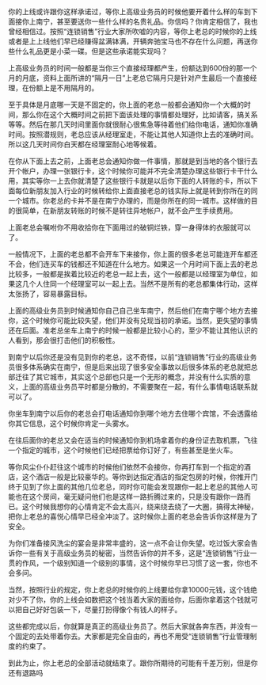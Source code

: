 你的上线或许跟你这样承诺过，等你上高级业务员的时候他要开着什么样的车到下面接你上南宁，甚至要送你一些什么样的名贵礼品。你信吗？你肯定相信了，我也曾经相信过。按照“连锁销售”行业大家所吹嘘的内容，等你上老总的时候你的上线或者是上上线他们早已经赚得盆满钵满，开辆奔驰宝马也不存在什么问题，再送你些什么礼品更是小菜一碟。但是这些承诺能实现吗？

上高级业务员的时间一般都是当你三个直接经理都产生，份额达到600份的那一个月的月底，资料上面所讲的“隔月一日”上老总它隔月只是针对产生最后一个直接经理，在份额上是不用隔月的。

至于具体是月底哪一天是不固定的，你上面的老总一般都会通知你一个大概的时间，那么你在这个大概时间之前把下面该处理的事情都处理好，比如请客，搞关系等等。然后在那几天时间里面你就很耐心很焦急等待着他们给你电话，通知你准确时间。按照潜规则，老总应该从经理室走，不能让其他人知道你上去的准确时间。所以这几天时间你白天都在经理室耐心地等候着。

在你从下面上去之前，上面老总会通知你做一件事情，那就是到当地的各个银行去开个帐户，办理一张银行卡，这个时候你可能并不完全清楚办理这些银行卡干什么用，其实等你一上去你就清楚了这些银行卡就是以后你下面的人转账的卡，所以下面每位新朋友加入行业的时候转给你上面直接老总的钱实际上就是转到你所在的同一个城市。你老总的卡并不是在南宁办理的，而是你所在的同一城市。这样做的目的很简单，在新朋友转账的时候不是转往异地帐户，就不会产生手续费用。

上面老总会嘱咐你不用收拾你在下面用过的破铜烂铁，穿一身得体的衣服就可以了。

一般情况下，上面的老总都不会开车下来接你，你上面的很多老总可能连开车都还不会，他们连买车的钱都还不知道在什么地方。如果这一个月时间下面上去的老总比较多，一般都是挨着比较近的老总一起上去，这个一般都是以经理室为单位，如果这几个人住同一个经理室可以一起上去。当然不是所有的老总都集体行动，这样太张扬了，容易暴露目标。

上面的高级业务员到时候通知你自己自己坐车南宁，然后他们在南宁哪个地方去接你，这个时候你可能比较失望，他们并没有兑现当初的承诺。当然，更失望的事情还在后面。准老总坐车上南宁的时候一般都是比较小心的，至少不能让其他认识的人看到，那会很打击他们的积极性。

到南宁以后你还是没有见到你的老总，这不奇怪，以前“连锁销售”行业的高级业务员很多体系确实在南宁，但是后来出现了很多安全事故以后很多体系的老总就把总部迁往了其它城市，其实这个总部也只是一个无形的概念，并没有什么实质的意义，上面的高级业务员平时都是分散的，不需要聚在一起，有什么事情电话联系就可以了。

你坐车到南宁以后你的老总会打电话通知你到哪个地方去住哪个宾馆，不会透露给你其它信息，这个时候你肯定一头雾水。

在往后面你的老总又会在适当的时候通知你到机场拿着你的身份证去取机票，飞往一个指定的城市，这个时候他们已经把票给你订好了，有些甚至是坐火车。

等你风尘仆仆赶往这个城市的时候他们依然不会接你，你再打车到一个指定的酒店，这个酒店一般是比较豪华的。等你到达指定酒店的指定包房的时候，你推开门终于见到了你上面的其他几位老总，同时你可能会发现跟你一起上老总的其他人可能也在这个房间，毫无疑问他们也是这样一路折腾过来的，只是没有跟你一路而已。这个时候我想你的心情肯定不会太高兴，绕来绕去绕了一大圈，搞得太神秘，把你上老总的喜悦心情早已经全冲淡了。这时候你上面的老总会告诉你这样是为了安全。

为你们准备接风洗尘的宴会是非常丰盛的，这一点不会让你失望。吃过饭大家会告诉你一些有关于高级业务员的秘密，当然告诉你的并不多，这是“连锁销售”行业一贯的作风，一个级别知道一个级别的事情，这个时候你早已习惯了这一套，你也不会多问。

当然，按照行业的规定，你上老总的时候你的上线要给你拿10000元钱，这个钱绝对少不了你，你的上线会如数把这个钱当着大家的面给你，后面你拿着这个钱就可以把自己好好包装一下，尽量打扮得像个有钱人的样子。

这些都完成以后，你就算是真正的高级业务员了。然后大家就各奔东西，并没有一个固定的去处带着你去。大家都是完全自由的，再也不用受“连锁销售”行业管理制度的约束了。

到此为止，你上老总的全部活动就结束了。跟你所期待的可能有千差万别，但是你还有退路吗
